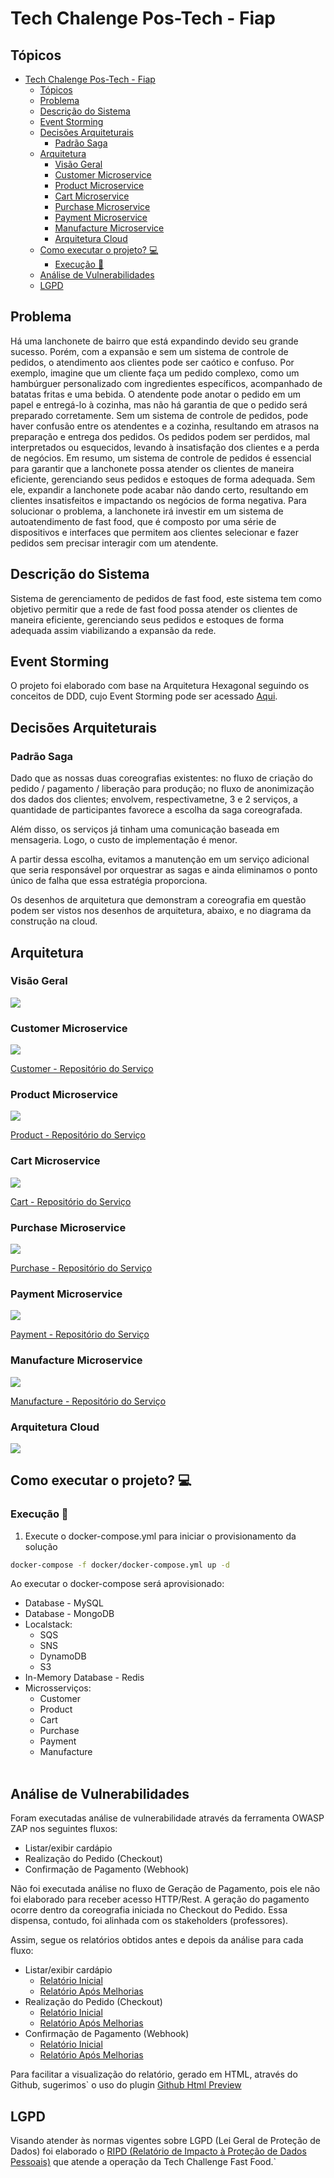 # Tech Chalenge Pos-Tech - Fiap

## Tópicos

- [Tech Chalenge Pos-Tech - Fiap](#tech-chalenge-pos-tech---fiap)
  - [Tópicos](#tópicos)
  - [Problema](#problema)
  - [Descrição do Sistema](#descrição-do-sistema)
  - [Event Storming](#event-storming)
  - [Decisões Arquiteturais](#decisões-arquiteturais)
    - [Padrão Saga](#padrão-saga)
  - [Arquitetura](#arquitetura)
    - [Visão Geral](#visão-geral)
    - [Customer Microservice](#customer-microservice)
    - [Product Microservice](#product-microservice)
    - [Cart Microservice](#cart-microservice)
    - [Purchase Microservice](#purchase-microservice)
    - [Payment Microservice](#payment-microservice)
    - [Manufacture Microservice](#manufacture-microservice)
    - [Arquitetura Cloud](#arquitetura-cloud)
  - [Como executar o projeto? 💻](#como-executar-o-projeto-)
    - [Execução 🏃](#execução-)
  - [Análise de Vulnerabilidades](#análise-de-vulnerabilidades)
  - [LGPD](#lgpd)



## Problema
Há uma lanchonete de bairro que está expandindo devido seu grande sucesso. Porém, com a expansão e sem um sistema de controle de pedidos, o atendimento aos clientes pode ser caótico e confuso. Por exemplo, imagine que um cliente faça um pedido complexo, como um hambúrguer personalizado com ingredientes específicos, acompanhado de batatas fritas e uma bebida. O atendente pode anotar o pedido em um papel e entregá-lo à cozinha, mas não há garantia de que o pedido será preparado corretamente. Sem um sistema de controle de pedidos, pode haver confusão entre os atendentes e a cozinha, resultando em atrasos na preparação e entrega dos pedidos. Os pedidos podem ser perdidos, mal interpretados ou esquecidos, levando à insatisfação dos clientes e a perda de negócios. Em resumo, um sistema de controle de pedidos é essencial para garantir que a lanchonete possa atender os clientes de maneira eficiente, gerenciando seus pedidos e estoques de forma adequada. Sem ele, expandir a lanchonete pode acabar não dando certo, resultando em clientes insatisfeitos e impactando os negócios de forma negativa. Para solucionar o problema, a lanchonete irá investir em um sistema de autoatendimento de fast food, que é composto por uma série de dispositivos e interfaces que permitem aos clientes selecionar e fazer pedidos sem precisar interagir com um atendente.

## Descrição do Sistema
Sistema de gerenciamento de pedidos de fast food, este sistema tem como objetivo permitir que a rede de fast food possa atender os clientes de maneira eficiente, gerenciando seus pedidos e estoques de forma adequada assim viabilizando a expansão da rede. 

## Event Storming

O projeto foi elaborado com base na Arquitetura Hexagonal seguindo os conceitos de DDD, cujo Event Storming pode ser acessado [Aqui](https://miro.com/app/board/uXjVM5IDnUo=/?share_link_id=798761038531).

## Decisões Arquiteturais

### Padrão Saga

Dado que as nossas duas coreografias existentes: no fluxo de criação do pedido / pagamento / liberação para produção; no fluxo de anonimização dos dados dos clientes; envolvem, respectivametne, 3 e 2 serviços, a quantidade de participantes favorece a escolha da saga coreografada. 

Além disso, os serviços já tinham uma comunicação baseada em mensageria. Logo, o custo de implementação é menor.

A partir dessa escolha, evitamos a manutenção em um serviço adicional que seria responsável por orquestrar as sagas e ainda eliminamos o ponto único de falha que essa estratégia proporciona.

Os desenhos de arquitetura que demonstram a coreografia em questão podem ser vistos nos desenhos de arquitetura, abaixo, e no diagrama da construção na cloud.

## Arquitetura

### Visão Geral

<img src="./doc/c4/microservices-c1.png">

### Customer Microservice

<img src="./doc/c4/customer-microservice-c2.png">

[Customer - Repositório do Serviço](https://github.com/fiap-postech/customer-microservice)

### Product Microservice

<img src="./doc/c4/product-microservice-c2.png">

[Product - Repositório do Serviço](https://github.com/fiap-postech/product-microservice)

### Cart Microservice

<img src="./doc/c4/cart-microservice-c2.png">

[Cart - Repositório do Serviço](https://github.com/fiap-postech/cart-microservice)

### Purchase Microservice

<img src="./doc/c4/purchase-microservice-c2.png">

[Purchase - Repositório do Serviço](https://github.com/fiap-postech/purchase-microservice)

### Payment Microservice

<img src="./doc/c4/payment-microservice-c2.png">

[Payment - Repositório do Serviço](https://github.com/fiap-postech/payment-microservice)

### Manufacture Microservice

<img src="./doc/c4/manufacture-microservice-c2.png">

[Manufacture - Repositório do Serviço](https://github.com/fiap-postech/manufacture-microservice)

### Arquitetura Cloud

<img src="./doc/cloud/tech-challenge-architecture-cloud.png">

## Como executar o projeto? 💻

### Execução 🏃

1. Execute o docker-compose.yml para iniciar o provisionamento da solução
```sh
docker-compose -f docker/docker-compose.yml up -d
```
Ao executar o docker-compose será aprovisionado:
* Database - MySQL 
* Database - MongoDB
* Localstack:
  * SQS
  * SNS
  * DynamoDB
  * S3
* In-Memory Database - Redis
* Microsserviços:
  * Customer
  * Product
  * Cart
  * Purchase
  * Payment
  * Manufacture
  <br><br>

## Análise de Vulnerabilidades

Foram executadas análise de vulnerabilidade através da ferramenta OWASP ZAP nos seguintes fluxos:

- Listar/exibir cardápio
- Realização do Pedido (Checkout)
- Confirmação de Pagamento (Webhook)

Não foi executada análise no fluxo de Geração de Pagamento, pois ele não foi elaborado para receber acesso HTTP/Rest. A geração do pagamento ocorre dentro da coreografia iniciada no Checkout do Pedido. Essa dispensa, contudo, foi alinhada com os stakeholders (professores).

Assim, segue os relatórios obtidos antes e depois da análise para cada fluxo:

- Listar/exibir cardápio
  - [Relatório Inicial](/doc/owasp/reports/antes/2024-03-14-ZAP-Report-Cardápio.html)
  - [Relatório Após Melhorias](/doc/owasp/reports/depois/2024-03-14-ZAP-Report-Cardápio.html)
- Realização do Pedido (Checkout)
  - [Relatório Inicial](/doc/owasp/reports/antes/2024-03-14-ZAP-Report-Checkout.html)
  - [Relatório Após Melhorias](/doc/owasp/reports/depois/2024-03-14-ZAP-Report-Checkout.html)
- Confirmação de Pagamento (Webhook)
  - [Relatório Inicial](/doc/owasp/reports/antes/2024-03-14-ZAP-Report-Confirmação_Pagamento.html)
  - [Relatório Após Melhorias](/doc/owasp/reports/depois/2024-03-14-ZAP-Report-Confirmação_Pagamento.html)

Para facilitar a visualização do relatório, gerado em HTML, através do Github, sugerimos` o uso do plugin [Github Html Preview](https://chromewebstore.google.com/detail/github-html-preview/pmpjligbgooljdpakhophgddmcipglna?pli=1)

## LGPD

Visando atender às normas vigentes sobre LGPD (Lei Geral de Proteção de Dados) foi elaborado o [RIPD (Relatório de Impacto à Proteção de Dados Pessoais)](/doc/lgpd/tech_challenge_ripd.pdf) que atende a operação da Tech Challenge Fast Food.`
